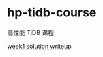 # hp-tidb-course
高性能 TiDB 课程

[week1 solution writeup](https://github.com/dragonly/hp-tidb-course/blob/master/week1/README.md)
